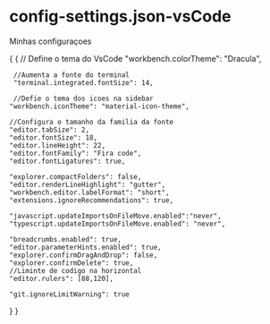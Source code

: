 # config-settings.json-vsCode
Minhas configuraçoes

{
 {
    // Define o tema do VsCode
     "workbench.colorTheme": "Dracula",

     //Aumenta a fonte do terminal
     "terminal.integrated.fontSize": 14,

     //Defie o tema dos icoes na sidebar
    "workbench.iconTheme": "material-icon-theme",
    
    //Configura o tamanho da familia da fonte
    "editor.tabSize": 2,
    "editor.fontSize": 18,
    "editor.lineHeight": 22,
    "editor.fontFamily": "Fira code",
    "editor.fontLigatures": true,

    "explorer.compactFolders": false,
    "editor.renderLineHighlight": "gutter",
    "workbench.editor.labelFormat": "short",
    "extensions.ignoreRecommendations": true, 
    
    "javascript.updateImportsOnFileMove.enabled":"never",
    "typescript.updateImportsOnFileMove.enabled": "never",
    
    "breadcrumbs.enabled": true,
    "editor.parameterHints.enabled": true,
    "explorer.confirmDragAndDrop": false,
    "explorer.confirmDelete": true,
    //Liminte de codigo na horizontal
    "editor.rulers": [88,120],

    "git.ignoreLimitWarning": true
 }
}
